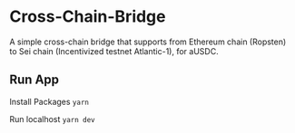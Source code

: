 # Cross-Chain-Bridge
A simple cross-chain bridge that supports from Ethereum chain (Ropsten) to Sei chain (Incentivized testnet Atlantic-1), for aUSDC.

## Run App
Install Packages
``` yarn ```

Run localhost
``` yarn dev ```